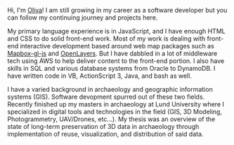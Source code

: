 Hi, I'm [Oliva](https://www.linkedin.com/in/olivia-bellis-06365572/)! I am still growing in my career as a software developer but you can follow my continuing journey and projects here.

My primary language experience is in JavaScript, and I have enough HTML and CSS to do solid front-end work. Most of my work is dealing with front-end interactive development based around web map packages such as [Mapbox-gl-js](https://github.com/mapbox/mapbox-gl-js) and [OpenLayers](https://github.com/openlayers/openlayers). But I have dabbled in a lot of middleware tech using AWS to help deliver content to the front-end portion. I also have skills in SQL and various database systems from Oracle to DynamoDB. I have written code in VB, ActionScript 3, Java, and bash as well.

I have a varied background in archaeology and geographic information systems (GIS). Software devopment spurred out of these two fields. Recently finished up my masters in archaeology at Lund University where I specialized in digital tools and technologies in the field (GIS, 3D Modeling, Photogrammetry, UAV/Drones, etc...). My thesis was an overview of the state of long-term preservation of 3D data in archaeology through implementation of reuse, visualization, and distribution of said data.
